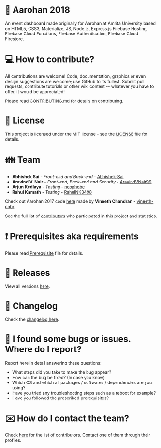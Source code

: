 # :office: Aarohan 2018

An event dashboard made originally for Aarohan at Amrita University based on HTML5, CSS3, Materialize, JS, Node.js, Express.js Firebase Hosting, Firebase Cloud Functions, Firebase Authentication, Firebase Cloud Firestore.

# :computer: How to contribute?

All contributions are welcome! Code, documentation, graphics or even design suggestions are welcome; use GitHub to its fullest. Submit pull requests, contribute tutorials or other wiki content -- whatever you have to offer, it would be appreciated!

Please read [CONTRIBUTING.md](https://github.com/aravindvnair99/Aarohan2018/blob/master/CONTRIBUTING.md) for details on contributing.

# :scroll: License

This project is licensed under the MIT license - see the [LICENSE](LICENSE) file for details.

# :family: Team

* **Abhishek Sai** - *Front-end and Back-end* - [Abhishek-Sai](https://github.com/Abhishek-Sai)
* **Aravind V. Nair** - *Front-end, Back-end and Security* - [AravindVNair99](https://github.com/aravindvnair99)
* **Arjun Kedlaya** - *Testing* - [neophobe](https://github.com/neophobe)
* **Rahul Kamath** - *Testing* - [RahulNK3498](https://github.com/RahulNK3498)

Check out Aarohan 2017 code [here](https://github.com/vineeth-cnbr/Aarohan-Registration) made by **Vineeth Chandran** - [vineeth-cnbr](https://github.com/vineeth-cnbr)

See the full list of [contributors](https://github.com/aravindvnair99/Aarohan2018/graphs/contributors) who participated in this project and statistics.

# :heavy_exclamation_mark: Prerequisites aka requirements

Please read [Prerequisite](Prerequisite.md) file for details.

# :bookmark: Releases

View all versions [here](https://github.com/aravindvnair99/Aarohan2018/releases).

# :scroll: Changelog

Check the [changelog here](https://github.com/aravindvnair99/Aarohan2018/commits/master).

# :memo: I found some bugs or issues. Where do I report?

Report [here](https://github.com/aravindvnair99/Aarohan2018/issues/new/choose) in detail answering these questions:

* What steps did you take to make the bug appear?
* How can the bug be fixed? (In case you know)
* Which OS and which all packages / softwares / dependencies are you using?
* Have you tried any troubleshooting steps such as a reboot for example?
* Have you followed the prescribed prerequisites?

# :envelope: How do I contact the team?

Check [here](https://github.com/aravindvnair99/Aarohan2018/graphs/contributors) for the list of contributors. Contact one of them through their profiles.